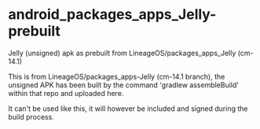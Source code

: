 # android_packages_apps_Jelly-prebuilt
Jelly (unsigned) apk as prebuilt from LineageOS/packages_apps_Jelly (cm-14.1)

This is from LineageOS/packages_apps-Jelly (cm-14.1 branch), the unsigned 
APK has been built by the command 'gradlew assembleBuild' within that repo
and uploaded here. 

It can't be used like this, it will however be included and signed during the 
build process.
